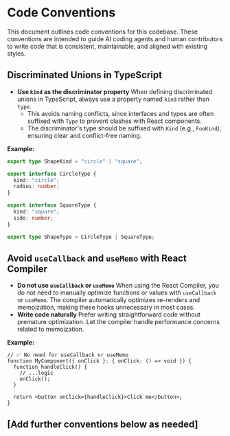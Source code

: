 # Code Conventions

This document outlines code conventions for this codebase. These conventions are intended to guide AI coding agents and human contributors to write code that is consistent, maintainable, and aligned with existing styles.

## Discriminated Unions in TypeScript

- **Use `kind` as the discriminator property**
  When defining discriminated unions in TypeScript, always use a property named `kind` rather than `type`.
  - This avoids naming conflicts, since interfaces and types are often suffixed with `Type` to prevent clashes with React components.
  - The discriminator's type should be suffixed with `Kind` (e.g., `FooKind`), ensuring clear and conflict-free naming.

**Example:**

```typescript
export type ShapeKind = "circle" | "square";

export interface CircleType {
  kind: "circle";
  radius: number;
}

export interface SquareType {
  kind: "square";
  side: number;
}

export type ShapeType = CircleType | SquareType;
```

## Avoid `useCallback` and `useMemo` with React Compiler

- **Do not use `useCallback` or `useMemo`**
  When using the React Compiler, you do not need to manually optimize functions or values with `useCallback` or `useMemo`. The compiler automatically optimizes re-renders and memoization, making these hooks unnecessary in most cases.
- **Write code naturally**
  Prefer writing straightforward code without premature optimization. Let the compiler handle performance concerns related to memoization.

**Example:**

```tsx
// ✅ No need for useCallback or useMemo
function MyComponent({ onClick }: { onClick: () => void }) {
  function handleClick() {
    // ...logic
    onClick();
  }

  return <button onClick={handleClick}>Click me</button>;
}
```

## [Add further conventions below as needed]
